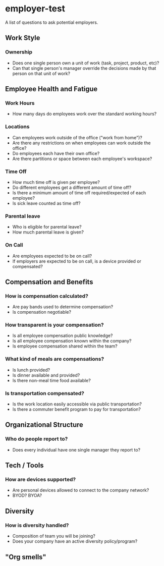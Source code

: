 # employer-test

A list of questions to ask potential employers.

## Work Style

### Ownership

* Does one single person own a unit of work (task, project, product, etc)?
* Can that single person's manager override the decisions made by that person on that unit of work?

## Employee Health and Fatigue

### Work Hours

* How many days do employees work over the standard working hours?

### Locations

* Can employees work outside of the office ("work from home")?
* Are there any restrictions on when employees can work outside the office?
* Do employees each have their own office?
* Are there partitions or space between each employee's workspace?

### Time Off

* How much time off is given per employee?
* Do different employees get a different amount of time off?
* Is there a minimum amount of time off required/expected of each employee?
* Is sick leave counted as time off?

### Parental leave

* Who is eligible for parental leave?
* How much parental leave is given?

### On Call

* Are employees expected to be on call?
* If employers are expected to be on call, is a device provided or compensated?

## Compensation and Benefits

### How is compensation calculated?

* Are pay bands used to determine compensation?
* Is compensation negotiable?

### How transparent is your compensation?

* Is all employee compensation public knowledge?
* Is all employee compensation known within the company?
* Is employee compensation shared within the team?

### What kind of meals are compensations?

* Is lunch provided?
* Is dinner available and provided?
* Is there non-meal time food available?

### Is transportation compensated?

* Is the work location easily accessible via public transportation?
* Is there a commuter benefit program to pay for transportation?

## Organizational Structure

### Who do people report to?

* Does every individual have one single manager they report to?

## Tech / Tools

### How are devices supported?

* Are personal devices allowed to connect to the company network?
* BYOD? BYOA?

## Diversity

### How is diversity handled?

* Composition of team you will be joining?
* Does your company have an active diversity policy/program?

## "Org smells"

